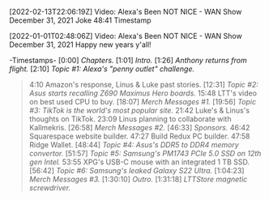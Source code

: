 [2022-02-13T22:06:19Z] Video: Alexa's Been NOT NICE - WAN Show December 31, 2021 
Joke 48:41 Timestamp

[2022-01-01T02:48:06Z] Video: Alexa's Been NOT NICE - WAN Show December 31, 2021 
Happy new years y'all!

-Timestamps-
[0:00] *Chapters.*
[1:01] *Intro.*
[1:26] *Anthony returns from flight.*
[2:10] *Topic #1: Alexa's "penny outlet" challenge.*
   > 4:10 Amazon's response, Linus & Luke past stories.
[12:31] *Topic #2: Asus starts recalling Z690 Maximus Hero boards.*
   > 15:48 LTT's video on best used CPU to buy.
[18:07] *Merch Messages #1.*
[19:56] *Topic #3: TikTok is the world's most popular site.*
   > 21:42 Luke's & Linus's thoughts on TikTok.
   > 23:09 Linus planning to collaborate with Kallmekris.
[26:58] *Merch Messages #2.*
[46:33] *Sponsors.*
   > 46:42 Squarespace website builder.
   > 47:27 Build Redux PC builder.
   > 47:58 Ridge Wallet.
[48:44] *Topic #4: Asus's DDR5 to DDR4 memory convertor.*
[51:57] *Topic #5: Samsung's PM1743 PCIe 5.0 SSD on 12th gen Intel.*
   > 53:55 XPG's USB-C mouse with an integrated 1 TB SSD.
[56:42] *Topic #6: Samsung's leaked Galaxy S22 Ultra.*
[1:04:23] *Merch Messages #3.*
[1:30:10] *Outro.*
[1:31:18] *LTTStore magnetic screwdriver.*

